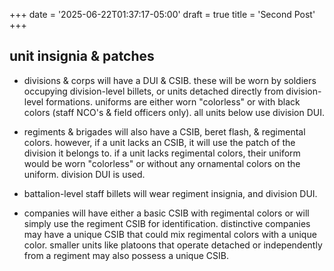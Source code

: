 +++
date = '2025-06-22T01:37:17-05:00'
draft = true
title = 'Second Post'
+++

## unit insignia & patches

- divisions & corps will have a DUI & CSIB. these will be worn by soldiers occupying division-level billets, or units detached directly from division-level formations. uniforms are either worn "colorless" or with black colors (staff NCO's & field officers only). all units below use division DUI.

- regiments & brigades will also have a CSIB, beret flash, & regimental colors. however, if a unit lacks an CSIB, it will use the patch of the division it belongs to. if a unit lacks regimental colors, their uniform would be worn "colorless" or without any ornamental colors on the uniform. division DUI is used.

- battalion-level staff billets will wear regiment insignia, and division DUI.

- companies will have either a basic CSIB with regimental colors or will simply use the regiment CSIB for identification. distinctive companies may have a unique CSIB that could mix regimental colors with a unique color. smaller units like platoons that operate detached or independently from a regiment may also possess a unique CSIB.